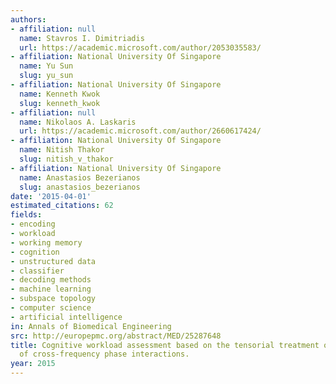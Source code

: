 ```yaml
---
authors:
- affiliation: null
  name: Stavros I. Dimitriadis
  url: https://academic.microsoft.com/author/2053035583/
- affiliation: National University Of Singapore
  name: Yu Sun
  slug: yu_sun
- affiliation: National University Of Singapore
  name: Kenneth Kwok
  slug: kenneth_kwok
- affiliation: null
  name: Nikolaos A. Laskaris
  url: https://academic.microsoft.com/author/2660617424/
- affiliation: National University Of Singapore
  name: Nitish Thakor
  slug: nitish_v_thakor
- affiliation: National University Of Singapore
  name: Anastasios Bezerianos
  slug: anastasios_bezerianos
date: '2015-04-01'
estimated_citations: 62
fields:
- encoding
- workload
- working memory
- cognition
- unstructured data
- classifier
- decoding methods
- machine learning
- subspace topology
- computer science
- artificial intelligence
in: Annals of Biomedical Engineering
src: http://europepmc.org/abstract/MED/25287648
title: Cognitive workload assessment based on the tensorial treatment of EEG estimates
  of cross-frequency phase interactions.
year: 2015
---
```

